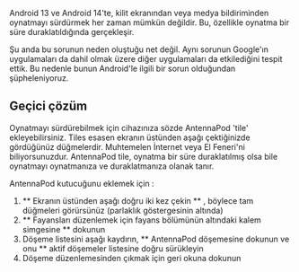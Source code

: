 Android 13 ve Android 14'te, kilit ekranından veya medya bildiriminden oynatmayı sürdürmek her zaman mümkün değildir. Bu, özellikle oynatma bir süre duraklatıldığında gerçekleşir.

Şu anda bu sorunun neden oluştuğu net değil. Aynı sorunun Google'ın uygulamaları da dahil olmak üzere diğer uygulamaları da etkilediğini tespit ettik. Bu nedenle bunun Android'le ilgili bir sorun olduğundan şüpheleniyoruz.

## Geçici çözüm

Oynatmayı sürdürebilmek için cihazınıza sözde AntennaPod 'tile' ekleyebilirsiniz. Tiles esasen ekranın üstünden aşağı çektiğinizde gördüğünüz düğmelerdir. Muhtemelen İnternet veya El Feneri'ni biliyorsunuzdur. AntennaPod tile, oynatma bir süre duraklatılmış olsa bile oynatmayı oynatmanıza ve duraklatmanıza olanak tanır.

AntennaPod kutucuğunu eklemek için :

1. ** Ekranın üstünden aşağı doğru iki kez çekin ** , böylece tam düğmeleri görürsünüz (parlaklık göstergesinin altında)
1. ** Fayansları düzenlemek için fayans bölümünün altındaki kalem simgesine ** dokunun
1. Döşeme listesini aşağı kaydırın, ** AntennaPod döşemesine dokunun ve onu ** aktif döşemeler listesine doğru sürükleyin
1. Döşeme düzenlemesinden çıkmak için geri okuna dokunun
